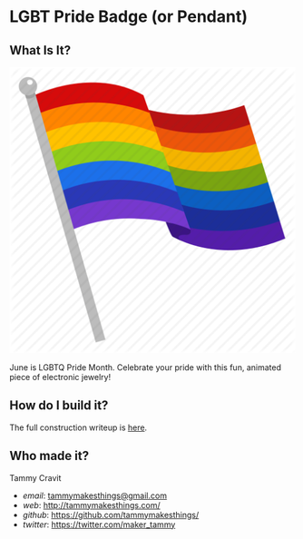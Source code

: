 # LGBT Pride Badge (or Pendant)

## What Is It?

![LGBT Rainbow Pride Flag](images/rainbow_flag.png)

June is LGBTQ Pride Month. Celebrate your pride with this fun, animated piece
of electronic jewelry!

## How do I build it?

The full construction writeup is [here](FW_NeoPixel_pride_badge.md).

## Who made it?

Tammy Cravit

-   _email_: tammymakesthings@gmail.com
-   _web_: http://tammymakesthings.com/
-   _github_: https://github.com/tammymakesthings/
-   _twitter_: https://twitter.com/maker_tammy
